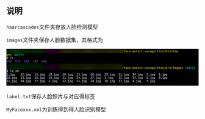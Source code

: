 

## 说明

`haarcascades`文件夹存放人脸检测模型

`images`文件夹保存人脸数据集，其格式为

![image-20230103175921038](figures/image-20230103175921038.png)

`label.txt`保存人脸照片与对应得标签

`MyFacexxx.xml`为训练得到得人脸识别模型
